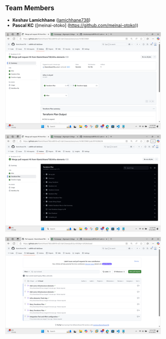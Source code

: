 ## Team Members

- **Keshav Lamichhane** ([lamichhane738](https://github.com/Klamichhane738))
- **Pascal KC** ([meinai-otoko] (https://github.com/meinai-otoko))

![alt text](<screenshots/Screenshot (371).png>)

![alt text](<screenshots/Screenshot (372).png>)

![alt text](<screenshots/Screenshot (373).png>)